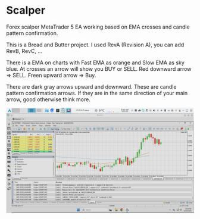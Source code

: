 # Scalper
Forex scalper MetaTrader 5 EA working based on EMA crosses and candle pattern confirmation.

This is a Bread and Butter project. I used RevA (Revision A), you can add RevB, RevC, ...

There is a EMA on charts with Fast EMA as orange and Slow EMA as sky blue. At crosses an arrow will show you BUY or SELL. Red downward arrow => SELL. Freen upward arrow => Buy.

There are dark gray arrows upward and downward. These are candle pattern confirmation arrows. If they are in the same direction of your main arrow, good otherwise think more.

![screenshot](Screenshot.png)